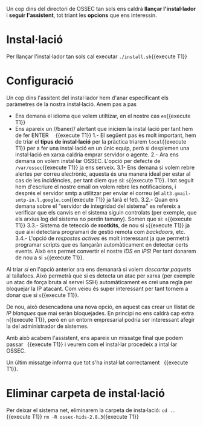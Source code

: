 Un cop dins del directori de OSSEC tan sols ens caldrà **llançar l'instal·lador** i **seguir l'assistent**, tot triant les **opcions** que ens interessin.
# Instal·lació
Per llançar l'instal·lador tan sols cal executar `./install.sh`{{execute T1}}
# Configuració
Un cop dins l'assitent del instal·lador hem d'anar especificant els paràmetres de la nostra instal·lació.  Anem pas a pas
- Ens demana el idioma que volem utiltizar, en el nostre cas `es`{{execute T1}}
- Ens apareix un //baner// alertant que iniciem la instal·lació per tant hem de fer ENTER `  `{{execute T1}}
1.- El següent pas ès molt important, hem de triar el **tipus de instal·lació** per la pràctica triarem `local`{{execute T1}} per a fer una instal·lació en un únic equip, però si desplemen una instal·lació en xarxa caldria emprar servidor o agente.
2.- Ara ens demana on volem instal·lar OSSEC.  L'opció per defecte de `/var/ossec`{{execute T1}} ja ens serveix.
3.1- Ens demana si volem rebre alertes per correu electrònic, aquesta és una manera ideal per estar al cas de les incidències, per tant diem que si: `s`{{execute T1}}.  I tot seguit hem d'escriure el nostre email on volem rebre les notificacions, i després el servidor smtp a utilitzar per enviar el correu (el `alt3.gmail-smtp-in.l.google.com`{{execute T1}} ja farà el fet).
3.2.- Quan ens demana sobre el "servidor de integridad del sistema" es refereix a verificar que els canvis en el sistema siguin controlats (per exemple, que els arxius log del sistema no perdin tamany).  Somen que si: `s`{{execute T1}}
3.3.- Sistema de tetecció de **rootkits**, de nou si `s`{{execute T1}} ja que així detectara programari de gestió remota com *backdoors*, etc.
3.4.- L'opció de *respostes actives* és molt interessant ja que permetrà programar scripts que es llançaràn automàticament en detectar certs events.  Això ens permet convertir el nostre *IDS* en *IPS*! Per tant donarem de nou a si `s`{{execute T1}}.

Al triar *si* en l'opció anterior ara ens demanarà si volem *descartar paquets* al tallafocs.  Això permetrà que si es detecta un atac per xarxa (per exemple un atac de força bruta al servei SSH) automàticament es crei una regla per bloquejar la IP atacant.  Com veieu és super interessant per tant tornem a donar que si `s`{{execute T1}}.

De nou, això desencadena una nova opció, en aquest cas crear un llistat de *IP blanques* que mai seràn bloquejades.  En principi no ens caldrà cap extra `n`{{execute T1}}, però en un entorn empresarial podria ser interessant afegir la del administrador de sistemes.

Amb això acabem l'assistent, ens apareix un missatge final que podem passar ` `{{execute T1}} i veurem com el instal·lar procedeix a intal·lar OSSEC.

Un últim missatge informa que tot s'ha instal·lat correctament ` `{{execute T1}}.

# Eliminar carpeta de instal·lació
Per deixar el sistema net, eliminarem la carpeta de insta·lació:
`cd ..`{{execute T1}}
`rm -R ossec-hids-2.8.3`{{execute T1}}
